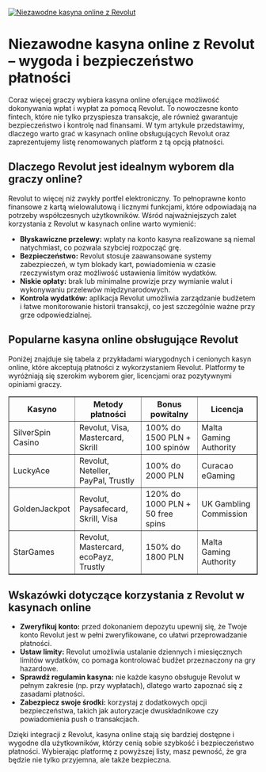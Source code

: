 [![Niezawodne kasyna online z Revolut](https://123-caf.pages.dev/gitsignup.png)](https://vrmoo.ru/Bt82HjjY)

<h1>Niezawodne kasyna online z Revolut – wygoda i bezpieczeństwo płatności</h1> <p>Coraz więcej graczy wybiera kasyna online oferujące możliwość dokonywania wpłat i wypłat za pomocą Revolut. To nowoczesne konto fintech, które nie tylko przyspiesza transakcje, ale również gwarantuje bezpieczeństwo i kontrolę nad finansami. W tym artykule przedstawimy, dlaczego warto grać w kasynach online obsługujących Revolut oraz zaprezentujemy listę renomowanych platform z tą opcją płatności.</p> <h2>Dlaczego Revolut jest idealnym wyborem dla graczy online?</h2> <p>Revolut to więcej niż zwykły portfel elektroniczny. To pełnoprawne konto finansowe z kartą wielowalutową i licznymi funkcjami, które odpowiadają na potrzeby współczesnych użytkowników. Wśród najważniejszych zalet korzystania z Revolut w kasynach online warto wymienić:</p> <ul> <li><strong>Błyskawiczne przelewy:</strong> wpłaty na konto kasyna realizowane są niemal natychmiast, co pozwala szybciej rozpocząć grę.</li> <li><strong>Bezpieczeństwo:</strong> Revolut stosuje zaawansowane systemy zabezpieczeń, w tym blokady kart, powiadomienia w czasie rzeczywistym oraz możliwość ustawienia limitów wydatków.</li> <li><strong>Niskie opłaty:</strong> brak lub minimalne prowizje przy wymianie walut i wykonywaniu przelewów międzynarodowych.</li> <li><strong>Kontrola wydatków:</strong> aplikacja Revolut umożliwia zarządzanie budżetem i łatwe monitorowanie historii transakcji, co jest szczególnie ważne przy grze odpowiedzialnej.</li> </ul> <h2>Popularne kasyna online obsługujące Revolut</h2> <p>Poniżej znajduje się tabela z przykładami wiarygodnych i cenionych kasyn online, które akceptują płatności z wykorzystaniem Revolut. Platformy te wyróżniają się szerokim wyborem gier, licencjami oraz pozytywnymi opiniami graczy.</p> <table border="1" cellpadding="8" cellspacing="0" style="border-collapse: collapse;"> <thead> <tr> <th>Kasyno</th> <th>Metody płatności</th> <th>Bonus powitalny</th> <th>Licencja</th> </tr> </thead> <tbody> <tr> <td>SilverSpin Casino</td> <td>Revolut, Visa, Mastercard, Skrill</td> <td>100% do 1500 PLN + 100 spinów</td> <td>Malta Gaming Authority</td> </tr> <tr> <td>LuckyAce</td> <td>Revolut, Neteller, PayPal, Trustly</td> <td>100% do 2000 PLN</td> <td>Curacao eGaming</td> </tr> <tr> <td>GoldenJackpot</td> <td>Revolut, Paysafecard, Skrill, Visa</td> <td>120% do 1000 PLN + 50 free spins</td> <td>UK Gambling Commission</td> </tr> <tr> <td>StarGames</td> <td>Revolut, Mastercard, ecoPayz, Trustly</td> <td>150% do 1800 PLN</td> <td>Malta Gaming Authority</td> </tr> </tbody> </table> <h2>Wskazówki dotyczące korzystania z Revolut w kasynach online</h2> <ul> <li><strong>Zweryfikuj konto:</strong> przed dokonaniem depozytu upewnij się, że Twoje konto Revolut jest w pełni zweryfikowane, co ułatwi przeprowadzanie płatności.</li> <li><strong>Ustaw limity:</strong> Revolut umożliwia ustalanie dziennych i miesięcznych limitów wydatków, co pomaga kontrolować budżet przeznaczony na gry hazardowe.</li> <li><strong>Sprawdź regulamin kasyna:</strong> nie każde kasyno obsługuje Revolut w pełnym zakresie (np. przy wypłatach), dlatego warto zapoznać się z zasadami płatności.</li> <li><strong>Zabezpiecz swoje środki:</strong> korzystaj z dodatkowych opcji bezpieczeństwa, takich jak autoryzacje dwuskładnikowe czy powiadomienia push o transakcjach.</li> </ul> <p>Dzięki integracji z Revolut, kasyna online stają się bardziej dostępne i wygodne dla użytkowników, którzy cenią sobie szybkość i bezpieczeństwo płatności. Wybierając platformę z powyższej listy, masz pewność, że gra będzie nie tylko przyjemna, ale także bezpieczna.</p>